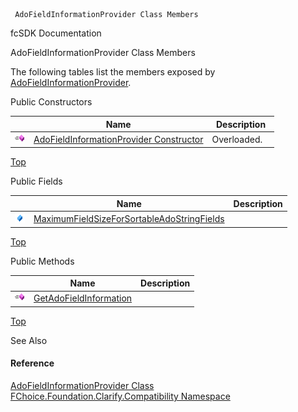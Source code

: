 ﻿     AdoFieldInformationProvider Class Members                                                   

fcSDK Documentation

AdoFieldInformationProvider Class Members

The following tables list the members exposed by [AdoFieldInformationProvider](FChoice.Foundation.Clarify.Compatibility~FChoice.Foundation.Clarify.Compatibility.AdoFieldInformationProvider.md).

Public Constructors

|   | Name | Description |
| --- | --- | --- |
| ![Public Constructor](dotnetimages/publicConstructor.png) | [AdoFieldInformationProvider Constructor](FChoice.Foundation.Clarify.Compatibility~FChoice.Foundation.Clarify.Compatibility.AdoFieldInformationProvider~_ctor.md) | Overloaded.    |

[Top](#top)

Public Fields

|   | Name | Description |
| --- | --- | --- |
| ![Public Field](dotnetimages/publicField.png) | [MaximumFieldSizeForSortableAdoStringFields](FChoice.Foundation.Clarify.Compatibility~FChoice.Foundation.Clarify.Compatibility.AdoFieldInformationProvider~MaximumFieldSizeForSortableAdoStringFields.md) |   |

[Top](#top)

Public Methods

|   | Name | Description |
| --- | --- | --- |
| ![Public Method](dotnetimages/publicMethod.png) | [GetAdoFieldInformation](FChoice.Foundation.Clarify.Compatibility~FChoice.Foundation.Clarify.Compatibility.AdoFieldInformationProvider~GetAdoFieldInformation.md) |   |

[Top](#top)

See Also

#### Reference

[AdoFieldInformationProvider Class](FChoice.Foundation.Clarify.Compatibility~FChoice.Foundation.Clarify.Compatibility.AdoFieldInformationProvider.md)  
[FChoice.Foundation.Clarify.Compatibility Namespace](FChoice.Foundation.Clarify.Compatibility~FChoice.Foundation.Clarify.Compatibility_namespace.md)